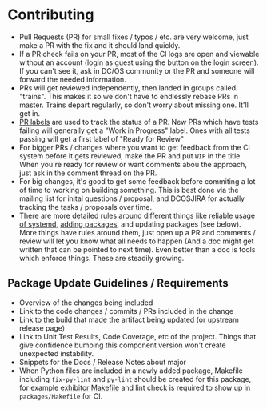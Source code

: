 # Contributing

 - Pull Requests (PR) for small fixes / typos / etc. are very welcome, just make a PR with the fix and it should land quickly.
 - If a PR check fails on your PR, most of the CI logs are open and viewable without an account (login as guest using the button on the login screen). If you can't see it, ask in DC/OS community or the PR and someone will forward the needed information.
 - PRs will get reviewed independently, then landed in groups called "trains". This makes it so we don't have to endlessly rebase PRs in master. Trains depart regularly, so don't worry about missing one. It'll get in.
 - [PR labels](docs/github-pr-labels.md) are used to track the status of a PR. New PRs which have tests failing will generally get a "Work in Progress" label. Ones with all tests passing will get a first label of "Ready for Review"
 - For bigger PRs / changes where you want to get feedback from the CI system before it gets reviewed, make the PR and put `WIP` in the title. When you're ready for review or want comments abou the approach, just ask in the comment thread on the PR.
 - For big changes, it's good to get some feedback before commiting a lot of time to working on building something. This is best done via the mailing list for inital questions / proposal, and DCOSJIRA for actually tracking the tasks / proposals over time.
 - There are more detailed rules around different things like [reliable usage of systemd](docs/systemd-rules.md), [adding packages](docs/package-rules.md), and updating packages (see below). More things have rules around them, just open up a PR and comments / review will let you know what all needs to happen (And a doc might get written that can be pointed to next time). Even better than a doc is tools which enforce things. These are steadily growing.


## Package Update Guidelines / Requirements
 - Overview of the changes being included
 - Link to the code changes / commits / PRs included in the change
 - Link to the build that made the artifact being updated (or upstream release page)
 - Link to Unit Test Results, Code Coverage, etc of the project. Things that give confidence bumping this component version won't create unexpected instability.
 - Snippets for the Docs / Release Notes about major
 - When Python files are included in a newly added package, Makefile including `fix-py-lint` and `py-lint` should be created for this package, for example [exhibitor Makefile](packages/exhibitor/Makefile) and lint check is required to show up in `packages/Makefile` for CI.